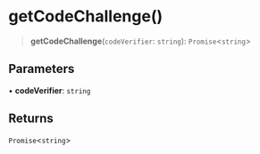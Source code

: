 # getCodeChallenge()

> **getCodeChallenge**(`codeVerifier`: `string`): `Promise`\<`string`\>

## Parameters

• **codeVerifier**: `string`

## Returns

`Promise`\<`string`\>
